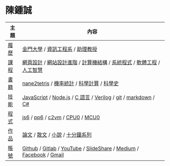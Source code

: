 # 陳鍾誠

主題  | 內容
------|----------------
[履歷](https://www.cakeresume.com/f5611f) | [金門大學](http://www.nqu.edu.tw/) / [資訊工程系](http://www.nqu.edu.tw/educsie/index.php) / [助理教授](http://www.nqu.edu.tw/educsie/index.php?act=blog&code=list&ids=4) 
[課程](./課程) | [網頁設計](./課程/網頁設計) / [網站設計進階](./課程/網站設計) / [計算機結構](./課程/計算機結構) / [系統程式](./課程/系統程式) / [軟體工程](./課程/軟體工程) / [人工智慧](./課程/人工智慧)
[書籍](./書籍) | [nane2tetris](./書籍/nane2tetris) / [機率統計](./書籍/機率統計) / [科學計算](./書籍/科學計算) / [科學史](./書籍/科學史)
[技能](./技能) | [JavaScript](./書籍/JavaScript) / [Node.js](./書籍/JavaScript/nodejs) / [C 語言](./書籍/C語言)  / [Verilog](./書籍/Verilog) / [git](./課程/git) / [markdown](./課程/markdown) / [C#](./書籍/C＃程式設計)
[程式](./程式) | [js6](./作品/js6) / [pp6](./作品/pp6) / [c2vm](./課程/系統程式/c2vm) / [CPU0](./課程/系統程式/CPU0) / [MCU0](./課程/系統程式/MCU0)
[作品](./作品) | [論文](./論文) / [散文](./作品/散文) / [小說](./作品/小說) / [十分鐘系列](./作品/十分鐘系列)
[帳號](./帳號) | [Github](https://github.com/ccckmit) / [Gitlab](https://gitlab.com/ccckmit/) / [YouTube](https://www.youtube.com/user/ccckmit) / [SlideShare](http://www.slideshare.net/ccckmit/)  / [Medium](https://medium.com/@ccckmit) / [Facebook](https://www.facebook.com/ccckmit) / [Gmail](mailto://ccckmit@gmail.com)
